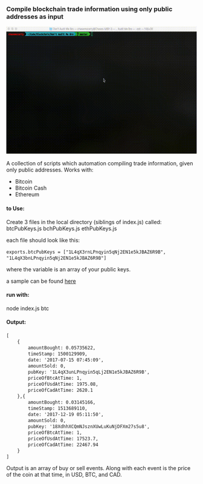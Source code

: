 ### Compile blockchain trade information using only public addresses as input

![alt text](https://github.com/chasemc67/DontAuditMeBro/blob/master/assets/readme.gif "sample")   
  
A collection of scripts which automation compiling trade information, given only public addresses. 
Works with:
* Bitcoin
* Bitcoin Cash
* Ethereum


#### to Use:
Create 3 files in the local directory (siblings of index.js) called:
btcPubKeys.js
bchPubKeys.js
ethPubKeys.js

each file should look like this:  
```
exports.btcPubKeys = ["1L4qX3rnLPnqyin5qNj2EN1e5kJBAZ6R9B", "1L4qX3bnLPnqyin5qNj2EN1e5kJBAZ6R9B"]
``` 
where the variable is an array of your public keys.  
  
a sample can be found [here](https://github.com/chasemc67/DontAuditMeBro/blob/master/samplePubKeys.js) 


#### run with:
node index.js btc



#### Output:
```
[
    {
        amountBought: 0.05735622,
        timeStamp: 1500129909,
        date: '2017-07-15 07:45:09',   
        amountSold: 0,   
        pubKey: '1L4qX3unLPnqyin5qLj2EN1e5kJBAZ6R9B',   
        priceOfBtcAtTime: 1,   
        priceOfUsdAtTime: 1975.08,   
        priceOfCadAtTime: 2620.1    
    },{     
        amountBought: 0.03145166,   
        timeStamp: 1513689110,   
        date: '2017-12-19 05:11:50',   
        amountSold: 0,   
        pubKey: '18XdhhXCQmNJsznXUwLuKuNjDFXm27s5u8',   
        priceOfBtcAtTime: 1,   
        priceOfUsdAtTime: 17523.7,   
        priceOfCadAtTime: 22467.94    
    }   
]
```  

Output is an array of buy or sell events. Along with each event is the price of the coin at that time, in USD, BTC, and CAD. 
